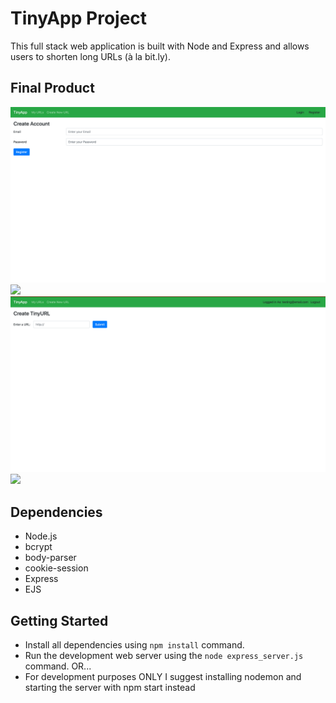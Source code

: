 # TinyApp Project

This full stack web application is built with Node and Express and allows users to shorten long URLs (à la bit.ly).

## Final Product

<img src="Images/login-page.png">
<img src="Images/URL-index-before-adding-shortURL.png">
<img src="Images/URL-new.png">
<img src="Images/URL-index-after-adding-shortURL.png">

## Dependencies

- Node.js
- bcrypt
- body-parser
- cookie-session
- Express
- EJS

## Getting Started

- Install all dependencies using `npm install` command.
- Run the development web server using the `node express_server.js` command. OR...
- For development purposes ONLY I suggest installing nodemon and starting the server with npm start instead
